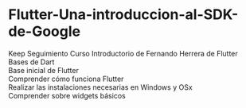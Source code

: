 # Flutter-Una-introduccion-al-SDK-de-Google
Keep
Seguimiento Curso Introductorio de Fernando Herrera de Flutter  
Bases de Dart  
Base inicial de Flutter  
Comprender cómo funciona Flutter  
Realizar las instalaciones necesarias en Windows y OSx  
Comprender sobre widgets básicos  

